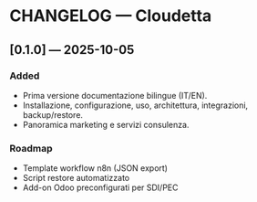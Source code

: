 # CHANGELOG — Cloudetta

## [0.1.0] — 2025-10-05
### Added
- Prima versione documentazione bilingue (IT/EN).
- Installazione, configurazione, uso, architettura, integrazioni, backup/restore.
- Panoramica marketing e servizi consulenza.

### Roadmap
- Template workflow n8n (JSON export)
- Script restore automatizzato
- Add-on Odoo preconfigurati per SDI/PEC
